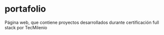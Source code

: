 # portafolio
Página web, que contiene proyectos desarrollados durante certificación full stack por TecMilenio
